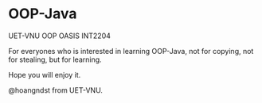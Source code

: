 # OOP-Java
UET-VNU OOP OASIS  INT2204

For everyones who is interested in learning OOP-Java, not for copying, not for stealing, but for learning.

Hope you will enjoy it.

@hoangndst from UET-VNU.
